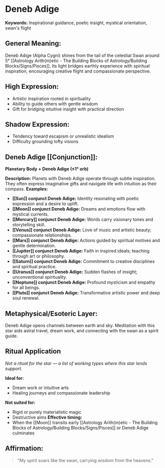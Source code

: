 # Deneb Adige


**Keywords:** Inspirational guidance, poetic insight, mystical orientation, swan's flight

## General Meaning:
Deneb Adige (Alpha Cygni) shines from the tail of the celestial Swan around 5° [[Astrology Arith(m)etic - The Building Blocks of Astrology/Building Blocks/Signs/Pisces]]. Its light bridges earthly experience with spiritual inspiration, encouraging creative flight and compassionate perspective.
## High Expression:
- Artistic inspiration rooted in spirituality
- Ability to guide others with gentle wisdom
- Gift for bridging intuitive insight with practical direction
## Shadow Expression:
- Tendency toward escapism or unrealistic idealism
- Difficulty grounding lofty visions

## Deneb Adige [[Conjunction]]:

**Planetary Body + Deneb Adige (≤1° orb)**

**Description:**
Planets with Deneb Adige operate through subtle inspiration. They often express imaginative gifts and navigate life with intuition as their compass.
**Examples:**
- **[[Sun]] conjunct Deneb Adige:** Identity resonating with poetic expression and a desire to uplift.
- **[[Moon]] conjunct Deneb Adige:** Dreams and emotions flow with mystical currents.
- **[[Mercury]] conjunct Deneb Adige:** Words carry visionary tones and storytelling skill.
- **[[Venus]] conjunct Deneb Adige:** Love of music and artistic beauty; compassionate relationships.
- **[[Mars]] conjunct Deneb Adige:** Actions guided by spiritual motives and gentle determination.
- **[[Jupiter]] conjunct Deneb Adige:** Faith in inspired ideals; teaching through art or philosophy.
- **[[Saturn]] conjunct Deneb Adige:** Commitment to creative disciplines and spiritual practice.
- **[[Uranus]] conjunct Deneb Adige:** Sudden flashes of insight; unconventional spirituality.
- **[[Neptune]] conjunct Deneb Adige:** Profound mysticism and empathy for all beings.
- **[[Pluto]] conjunct Deneb Adige:** Transformative artistic power and deep soul renewal.

## Metaphysical/Esoteric Layer:
Deneb Adige opens channels between earth and sky. Meditation with this star aids astral travel, dream work, and connecting with the swan as a spirit guide.

## Ritual Application
*Not a ritual for the star — a list of working types where this star lends support.*

**Ideal for:**
- Dream work or intuitive arts
- Healing journeys and compassionate leadership

**Not suited for:**
- Rigid or purely materialistic magic
- Destructive aims
**Effective timing:**
- When the [[Moon]] transits early [[Astrology Arith(m)etic - The Building Blocks of Astrology/Building Blocks/Signs/Pisces]] or Deneb Adige culminates

## Affirmation:
> "My spirit soars like the swan, carrying wisdom from the heavens."

